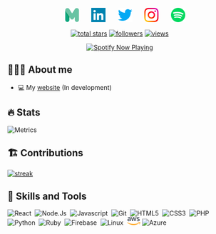 <!-- Social icons section -->
<p align="center">
  &#8287;&#8287;&#8287;&#8287;&#8287;
  <a href="https://martijn-lindeman.com" alt="My Website"><img width="32px" src="assets/512-.svg"/></a>
  &#8287;&#8287;&#8287;&#8287;&#8287;
  <a href="https://www.linkedin.com/in/martijn-lindeman1" alt="linkedin"><img width="32px" src="assets/linkedin.png"/></a>
  &#8287;&#8287;&#8287;&#8287;&#8287;
  <a href="https://twitter.com/LindemanMartijn"><img width="32px" alt="twitter" title="twitter" src="assets/twitter.png"></a>
  &#8287;&#8287;&#8287;&#8287;&#8287;
  <a href="https://www.instagram.com/martijn.lindeman"><img width="32px" alt="instagram" title="instagram" src="assets/instagram.png"/></a>
  &#8287;&#8287;&#8287;&#8287;&#8287;
  <a href="https://open.spotify.com/user/81beo555eaqse93ughc05dqx4"><img width="32px" alt="spotify" title="spotify" src="assets/spotify.png"/></a>
</p>


<p align="center">
  <a href="https://github.com/MartijnLindeman?tab=repositories">
    <img alt="total stars" title="Total stars on GitHub" src="https://custom-icon-badges.herokuapp.com/badge/dynamic/json?logo=star&color=%23E05D44&labelColor=CE4630&label=Stars&style=for-the-badge&query=%24.stars&url=https://api.github-star-counter.workers.dev/user/martijnlindeman"/></a>
  <a href="https://github.com/MartijnLindeman">
    <img alt="followers" title="Follow me on Github" src="https://custom-icon-badges.herokuapp.com/github/followers/martijnlindeman?color=236ad3&labelColor=1155ba&style=for-the-badge&logo=person-add&label=Follow&logoColor=white"/></a>
  <a href="https://github.com/MartijnLindeman">
    <img alt="views" title="GitHub profile views" src="https://visitor-badge-reloaded.herokuapp.com/badge?page_id=martijnlindeman.martijnlindeman&color=7b007e&lcolor=630366&style=for-the-badge&logo=Aiqfome"/></a>
</p>
<p align="center">
   <a href="https://spotify-github-profile.vercel.app/api/view?uid=81beo555eaqse93ughc05dqx4&redirect=true">
     <img alt="Spotify Now Playing" title="🎵 Now Playing" src="https://spotify-github-profile.vercel.app/api/view?uid=81beo555eaqse93ughc05dqx4&cover_image=true&theme=novatorem&bar_color=53b14f&bar_color_cover=false"/></a>
</p>

## 👨🏻‍💻 About me

- 💻 My [website](https://martijn-lindeman.com/) (In development)

## 🔥 Stats

![Metrics](https://metrics.lecoq.io/martijnlindeman?template=classic&config.timezone=Europe%2FLondon)


## 🏗️ Contributions   

  <a href="https://git.io/streak-stats">
  <img alt="streak" title="streak" src="https://github-readme-streak-stats.herokuapp.com/?user=martijnlindeman&theme=radical&hide_border=true&count_private=true" height="160"/>
  </a>


## 🔧 Skills and Tools

<span><img title="React" src="https://cdn.jsdelivr.net/gh/devicons/devicon@latest/icons/react/react-original.svg" width="30px"></span>&nbsp;
<span><img title="Node.Js" src="https://cdn.jsdelivr.net/gh/devicons/devicon@latest/icons/nodejs/nodejs-plain.svg" width="30px"></span>&nbsp;
<span><img title="Javascript" src="https://cdn.jsdelivr.net/gh/devicons/devicon@latest/icons/javascript/javascript-original.svg" width="30px"></span>&nbsp;
<span><img title="Git" src="https://cdn.jsdelivr.net/gh/devicons/devicon@latest/icons/git/git-original.svg" width="30px"></span>&nbsp;
<span><img title="HTML5" src="https://cdn.jsdelivr.net/gh/devicons/devicon@latest/icons/html5/html5-plain.svg" width="30px"></span>&nbsp;
<span><img title="CSS3" src="https://cdn.jsdelivr.net/gh/devicons/devicon@latest/icons/css3/css3-plain.svg" width="30px"></span>&nbsp;
<span><img title="PHP" src="https://cdn.jsdelivr.net/gh/devicons/devicon/icons/php/php-original.svg" width="30px"></span>&nbsp;
<span><img title="Python" src="https://cdn.jsdelivr.net/gh/devicons/devicon/icons/python/python-original.svg" width="30px"></span>&nbsp;
<span><img title="Ruby" src="https://cdn.jsdelivr.net/gh/devicons/devicon/icons/ruby/ruby-original.svg" width="30px"></span>&nbsp;
<span><img title="Firebase" src="https://cdn.jsdelivr.net/gh/devicons/devicon/icons/firebase/firebase-plain.svg" width="30px"></span>&nbsp;
<span><img title="Linux" src="https://cdn.jsdelivr.net/gh/devicons/devicon/icons/linux/linux-original.svg" width="30px"></span>&nbsp;
<span><img title="AWS" src="assets/aws.png" width="30px"></span>
<span><img title="Azure" src="https://cdn.jsdelivr.net/gh/devicons/devicon/icons/azure/azure-original.svg" width="30px"></span>&nbsp;
